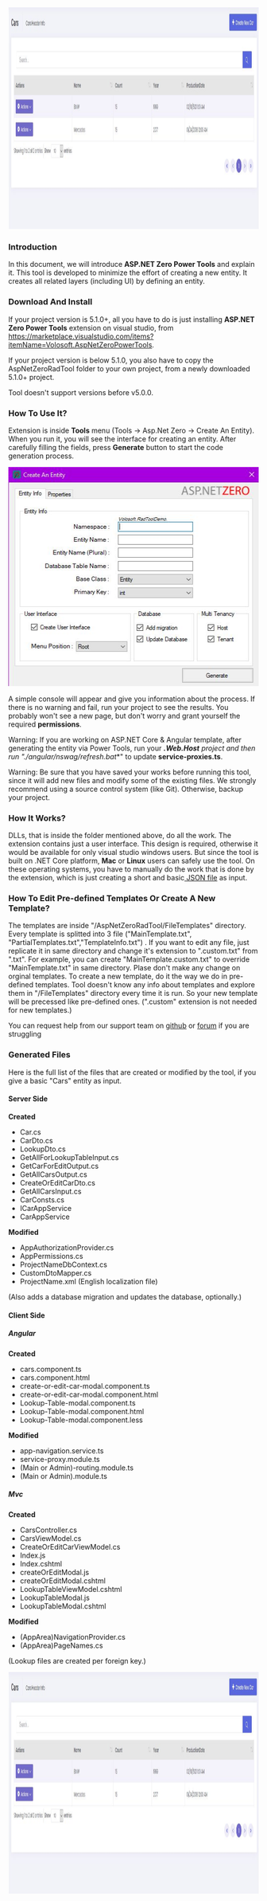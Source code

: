 
  <img src="images/RadToolCarsTable.jpg" alt="Generated User Interface" class="img-thumbnail" width="1371" height="445" />
  
### Introduction

 In this document, we will introduce **ASP.NET Zero Power Tools** and explain it. This tool is developed to minimize the effort of creating a new entity. It creates all related layers (including UI) by defining an entity.

### Download And Install

 If your project version is 5.1.0+, all you have to do is just installing **ASP.NET Zero Power Tools** extension on visual studio, from https://marketplace.visualstudio.com/items?itemName=Volosoft.AspNetZeroPowerTools.

 If your project version is below 5.1.0, you also have to copy the AspNetZeroRadTool folder to your own project, from a newly downloaded 5.1.0+ project.

 Tool doesn't support versions before v5.0.0.
 
### How To Use It?

 Extension is inside **Tools** menu (Tools -> Asp.Net Zero -> Create An Entity). When you run it, you will see the interface for creating an entity. After carefully filling the fields, press **Generate** button to start the code generation process. 

 <img src="images/RadToolUI.jpg" alt="Extension UI" class="img-thumbnail" width="507" height="440" />

 A simple console will appear and give you information about the process. If there is no warning and fail, run your project to see the results. You probably won't see a new page, but don't worry and grant yourself the required **permissions**.

Warning: If you are working on ASP.NET Core & Angular template, after generating the entity via Power Tools, run your ***.Web.Host** project and then run "**./angular/nswag/refresh.bat**" to update **service-proxies.ts**.

 Warning: Be sure that you have saved your works before running this tool, since it will add new files and modify some of the existing files. We strongly recommend using a source control system (like Git). Otherwise, backup your project.

### How It Works?

DLLs, that is inside the folder mentioned above, do all the work. The extension contains just a user interface. This design is required, otherwise it would be available for only visual studio windows users. But since the tool is built on .NET Core platform, **Mac** or **Linux** users can safely use the tool. On these operating systems, you have to manually do the work that is done by the extension, which is just creating a short and basic[ JSON file](https://aspnetzero.com/Documents/Development-Guide-Rad-Tool-Mac-Linux) as input.

### How To Edit Pre-defined Templates Or Create A New Template?

 The templates are inside "/AspNetZeroRadTool/FileTemplates" directory. Every template is splitted into 3 file ("MainTemplate.txt", "PartialTemplates.txt","TemplateInfo.txt") . If you want to edit any file, just replicate it in same directory and change it's extension to ".custom.txt" from ".txt".  For example, you can create "MainTemplate.custom.txt" to override "MainTemplate.txt" in same directory. Plase don't make any change on orginal templates.
 To create a new template, do it the way we do in pre-defined templates. Tool doesn't know any info about templates and explore them in "/FileTemplates" directory every time it is run. So your new template will be precessed like pre-defined ones. (".custom" extension is not needed for new templates.)

 You can request help from our support team on [github](github.com/aspnetzero/aspnet-zero-core)  or  [forum](https://forum.aspnetboilerplate.com/viewforum.php?f=5)  if you are struggling


### Generated Files

 Here is the full list of the files that are created or modified by the tool, if you give a basic "Cars" entity as input.

#### Server Side

**Created**

 -   Car.cs
 -   CarDto.cs
 -   LookupDto.cs
 -   GetAllForLookupTableInput.cs
 -   GetCarForEditOutput.cs
 -   GetAllCarsOutput.cs
 -   CreateOrEditCarDto.cs
 -   GetAllCarsInput.cs
 -   CarConsts.cs
 -   ICarAppService
 -   CarAppService

**Modified**

 -   AppAuthorizationProvider.cs
 -   AppPermissions.cs
 -   ProjectNameDbContext.cs
 -   CustomDtoMapper.cs
 -   ProjectName.xml (English localization file)

 (Also adds a database migration and updates the database, optionally.)


#### Client Side

##### Angular

**Created**

 -   cars.component.ts
 -   cars.component.html
 -   create-or-edit-car-modal.component.ts
 -   create-or-edit-car-modal.component.html
 -   Lookup-Table-modal.component.ts
 -   Lookup-Table-modal.component.html
 -   Lookup-Table-modal.component.less

**Modified**

 -   app-navigation.service.ts
 -   service-proxy.module.ts
 -   (Main or Admin)-routing.module.ts
 -   (Main or Admin).module.ts

##### Mvc

**Created**

 -   CarsController.cs
 -   CarsViewModel.cs
 -   CreateOrEditCarViewModel.cs
 -   Index.js
 -   Index.cshtml
 -   createOrEditModal.js
 -   createOrEditModal.cshtml
 -   LookupTableViewModel.cshtml
 -   LookupTableModal.js
 -   LookupTableModal.cshtml

**Modified**

 -   (AppArea)NavigationProvider.cs
 -   (AppArea)PageNames.cs
 
  (Lookup files are created per foreign key.)
 

 <img src="images/RadToolCarsTable.jpg" alt="Generated User Interface" class="img-thumbnail" width="1371" height="445" />